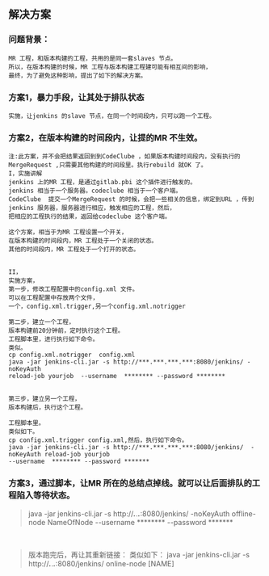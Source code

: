 ##  解决方案
### 问题背景：
```
MR 工程，和版本构建的工程，共用的是同一套slaves 节点。
所以，在版本构建的时候，MR 工程与版本构建工程建可能有相互间的影响，
最终，为了避免这种影响，提出了如下的解决方案。
```
### 方案1，暴力手段，让其处于排队状态
```
实施，让jenkins 的slave 节点，在同一个时间段内，只可以跑一个工程。
```
### 方案2，在版本构建的时间段内，让提的MR 不生效。
 ```shell
 注:此方案，并不会把结果返回到到CodeClube ，如果版本构建时间段内，没有执行的MergeRequest ,只需要其他构建的时间段里。执行rebuild 就OK 了。
 I，实施讲解
 jenkins 上的MR 工程，是通过gitlab.pbi 这个插件进行触发的。
 jenkins 相当于一个服务器。codeclube 相当于一个客户端。
 CodeClube  提交一个MergeRequest 的时候，会把一些相关的信息，绑定到URL ，传到jenkins 服务器，服务器进行相应，触发相应的工程，然后，
 把相应的工程执行的结果，返回给codeclube 这个客户端。
 
 这个方案，相当于为MR 工程设置一个开关，
 在版本构建的时间段内，MR 工程处于一个关闭的状态。
 其他的时间段内，MR 工程处于一个打开的状态。
 
 
 II，
 实施方案，
 第一步，修改工程配置中的config.xml 文件。
 可以在工程配置中存放两个文件，
 一个，config.xml.trigger,另一个config.xml.notrigger
 
 第二步，建立一个工程，
 版本构建前20分钟前，定时执行这个工程。
 工程脚本里，进行执行如下命令。
 类似。
 cp config.xml.notrigger  config.xml 
 java -jar jenkins-cli.jar -s http://***.***.***.***:8080/jenkins/ -noKeyAuth 
 reload-job yourjob  --username  ******** --password ********
 
 
 第三步，建立另一个工程，
 版本构建后，执行这个工程。
 
 工程脚本里。
 类似如下。
 cp config.xml.trigger config.xml,然后，执行如下命令。
 java -jar jenkins-cli.jar -s http://***.***.***.***:8080/jenkins/  -noKeyAuth reload-job yourjob 
 --username  ******** --password ******* 
 ```
 
 
### 方案3，通过脚本，让MR 所在的总结点掉线。就可以让后面排队的工程陷入等待状态。
 > java -jar jenkins-cli.jar -s http://***.***.***.***:8080/jenkins/  -noKeyAuth offline-node NameOfNode 
 --username  ******** --password ******* 
 <br />
 
 > 版本跑完后，再让其重新链接：
 类似如下：
 java -jar jenkins-cli.jar -s http://***.***.***.***:8080/jenkins/ online-node [NAME]

 
